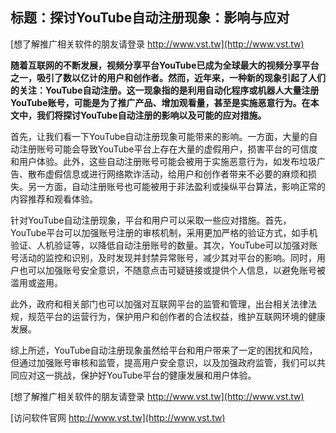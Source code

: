 ## **标题：探讨YouTube自动注册现象：影响与应对**

[想了解推广相关软件的朋友请登录 http://www.vst.tw](http://www.vst.tw)

**随着互联网的不断发展，视频分享平台YouTube已成为全球最大的视频分享平台之一，吸引了数以亿计的用户和创作者。然而，近年来，一种新的现象引起了人们的关注：YouTube自动注册。这一现象指的是利用自动化程序或机器人大量注册YouTube账号，可能是为了推广产品、增加观看量，甚至是实施恶意行为。在本文中，我们将探讨YouTube自动注册的影响以及可能的应对措施。**

首先，让我们看一下YouTube自动注册现象可能带来的影响。一方面，大量的自动注册账号可能会导致YouTube平台上存在大量的虚假用户，损害平台的可信度和用户体验。此外，这些自动注册账号可能会被用于实施恶意行为，如发布垃圾广告、散布虚假信息或进行网络欺诈活动，给用户和创作者带来不必要的麻烦和损失。另一方面，自动注册账号也可能被用于非法盈利或操纵平台算法，影响正常的内容推荐和观看体验。

针对YouTube自动注册现象，平台和用户可以采取一些应对措施。首先，YouTube平台可以加强账号注册的审核机制，采用更加严格的验证方式，如手机验证、人机验证等，以降低自动注册账号的数量。其次，YouTube可以加强对账号活动的监控和识别，及时发现并封禁异常账号，减少其对平台的影响。同时，用户也可以加强账号安全意识，不随意点击可疑链接或提供个人信息，以避免账号被滥用或盗用。

此外，政府和相关部门也可以加强对互联网平台的监管和管理，出台相关法律法规，规范平台的运营行为，保护用户和创作者的合法权益，维护互联网环境的健康发展。

综上所述，YouTube自动注册现象虽然给平台和用户带来了一定的困扰和风险，但通过加强账号审核和监管，提高用户安全意识，以及加强政府监管，我们可以共同应对这一挑战，保护好YouTube平台的健康发展和用户体验。

[想了解推广相关软件的朋友请登录 http://www.vst.tw](http://www.vst.tw)


[访问软件官网 http://www.vst.tw](http://www.vst.tw)
